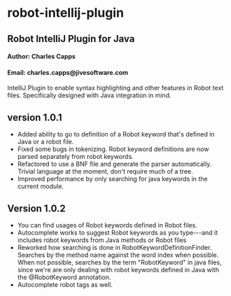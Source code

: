 robot-intellij-plugin
=====================

<h2>Robot IntelliJ Plugin for Java</h2>

<h4>Author: Charles Capps</h4>
<h4>Email: charles.capps@jivesoftware.com</h4>

<p>
IntelliJ Plugin to enable syntax highlighting and other features in Robot text files. Specifically designed with Java integration in mind.
</p>

version 1.0.1
-------------
<ul>
    <li>Added ability to go to definition of a Robot keyword that's defined in Java or a robot file.</li>
    <li>Fixed some bugs in tokenizing. Robot keyword definitions are now parsed separately from robot keywords.</li>
    <li>Refactored to use a BNF file and generate the parser automatically. Trivial language at the moment, don't require much of a tree.</li>
    <li>Improved performance by only searching for java keywords in the current module. </li>
</ul>


Version 1.0.2
-------------
<ul>
    <li>You can find usages of Robot keywords defined in Robot files.</li>
    <li>Autocomplete works to suggest Robot keywords as you type---and it includes robot keywords from Java methods or Robot files</li>
    <li>Reworked how searching is done in RobotKeywordDefinitionFinder. Searches by the method name against the word index when possible.
      When not possible, searches by the term "RobotKeyword" in java files, since we're are only dealing with robot keywords defined in Java
      with the @RobotKeyword annotation.
    </li>
    <li>Autocomplete robot tags as well.</li>
</ul>


